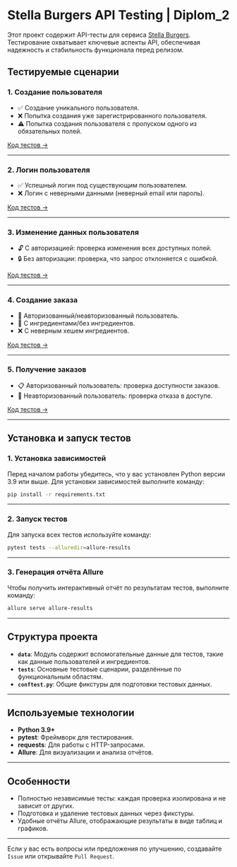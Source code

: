 
# Stella Burgers API Testing | Diplom_2

Этот проект содержит API-тесты для сервиса [Stella Burgers](https://stellarburgers.nomoreparties.site/). Тестирование охватывает ключевые аспекты API, обеспечивая надежность и стабильность функционала перед релизом.

## Тестируемые сценарии

### 1. **Создание пользователя**
- ✅ Создание уникального пользователя.
- ❌ Попытка создания уже зарегистрированного пользователя.
- ⚠️ Попытка создания пользователя с пропуском одного из обязательных полей.

[Код тестов →](tests/test_create_user.py)

---

### 2. **Логин пользователя**
- ✅ Успешный логин под существующим пользователем.
- ❌ Логин с неверными данными (неверный email или пароль).

[Код тестов →](tests/test_login_user.py)

---

### 3. **Изменение данных пользователя**
- 🔓 С авторизацией: проверка изменения всех доступных полей.
- 🔒 Без авторизации: проверка, что запрос отклоняется с ошибкой.

[Код тестов →](tests/test_changing_user_data.py)

---

### 4. **Создание заказа**
- 🛒 Авторизованный/неавторизованный пользователь.
- 🍔 С ингредиентами/без ингредиентов.
- ❌ С неверным хешем ингредиентов.

[Код тестов →](tests/test_create_order.py)

---

### 5. **Получение заказов**
- 📋 Авторизованный пользователь: проверка доступности заказов.
- 🚫 Неавторизованный пользователь: проверка отказа в доступе.

[Код тестов →](tests/test_get_order_for_user.py)

---

## Установка и запуск тестов

### 1. Установка зависимостей
Перед началом работы убедитесь, что у вас установлен Python версии 3.9 или выше. Для установки зависимостей выполните команду:

```bash
pip install -r requirements.txt
```

---

### 2. Запуск тестов
Для запуска всех тестов используйте команду:

```bash
pytest tests --alluredir=allure-results
```

---

### 3. Генерация отчёта Allure
Чтобы получить интерактивный отчёт по результатам тестов, выполните команду:

```bash
allure serve allure-results
```

---

## Структура проекта

- **`data`**: Модуль содержит вспомогательные данные для тестов, такие как данные пользователей и ингредиентов.
- **`tests`**: Основные тестовые сценарии, разделённые по функциональным областям.
- **`conftest.py`**: Общие фикстуры для подготовки тестовых данных.

---

## Используемые технологии
- **Python 3.9+**
- **pytest**: Фреймворк для тестирования.
- **requests**: Для работы с HTTP-запросами.
- **Allure**: Для визуализации и анализа отчётов.

---

## Особенности
- Полностью независимые тесты: каждая проверка изолирована и не зависит от других.
- Подготовка и удаление тестовых данных через фикстуры.
- Удобные отчёты Allure, отображающие результаты в виде таблиц и графиков.

---

Если у вас есть вопросы или предложения по улучшению, создавайте `Issue` или открывайте `Pull Request`.
